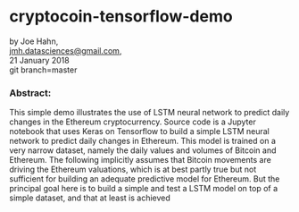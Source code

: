 # cryptocoin-tensorflow-demo

by Joe Hahn,<br />
jmh.datasciences@gmail.com,<br />
21 January 2018<br />
git branch=master

### Abstract:

This simple demo illustrates the use of LSTM neural network to predict daily changes in the
Ethereum cryptocurrency. Source code is a Jupyter notebook that uses Keras on Tensorflow
to build a simple LSTM neural network to predict daily changes in Ethereum. This model is
trained on a very narrow dataset, namely the daily values and volumes of Bitcoin and Ethereum.
The following implicitly assumes that Bitcoin movements are driving the Ethereum valuations,
which is at best partly true but not sufficient for building an adequate predictive model
for Ethereum. But the principal goal here is to build a simple and test a LSTM model on
top of a simple dataset, and that at least is achieved


